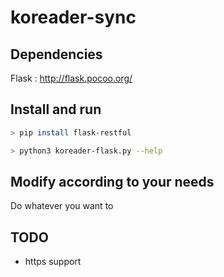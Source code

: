 # koreader-sync

## Dependencies

Flask : http://flask.pocoo.org/

## Install and run

```bash
> pip install flask-restful

> python3 koreader-flask.py --help

```

## Modify according to your needs

Do whatever you want to

## TODO

* https support